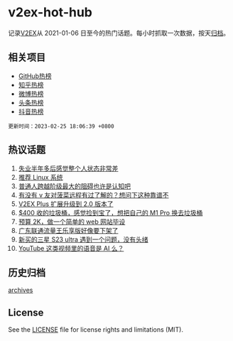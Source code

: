 # v2ex-hot-hub

 记录[V2EX](https://www.v2ex.com/)从 2021-01-06 日至今的热门话题。每小时抓取一次数据，按天[归档](archives)。
 
 ## 相关项目

- [GitHub热榜](https://github.com/snaildev/github-hot-hub)
- [知乎热榜](https://github.com/snaildev/zhihu-hot-hub)
- [微博热榜](https://github.com/snaildev/weibo-hot-hub)
- [头条热榜](https://github.com/snaildev/toutiao-hot-hub)
- [抖音热榜](https://github.com/snaildev/douyin-hot-hub)


 `更新时间：2023-02-25 18:06:39 +0800`

## 热议话题

1. [失业半年多后感觉整个人状态非常差](https://www.v2ex.com/t/919045)
1. [推荐 Linux 系统](https://www.v2ex.com/t/918985)
1. [普通人跨越阶级最大的阻碍也许是认知吧](https://www.v2ex.com/t/918994)
1. [有没有 v 友对菠菜远程有过了解的？想问下这种靠谱不](https://www.v2ex.com/t/919000)
1. [V2EX Plus 扩展升级到 2.0 版本了](https://www.v2ex.com/t/919083)
1. [$400 收的垃圾桶，感觉捡到宝了，想把自己的 M1 Pro 换去垃圾桶](https://www.v2ex.com/t/919050)
1. [预算 2K，做一个简单的 web 网站毕设](https://www.v2ex.com/t/919001)
1. [广东联通流量王乐享版好像要下架了](https://www.v2ex.com/t/918981)
1. [新买的三星 S23 ultra 遇到一个问题，没有头绪](https://www.v2ex.com/t/919070)
1. [YouTube 这类视频里的语音是 AI 么？](https://www.v2ex.com/t/919096)

## 历史归档

[archives](archives)

## License

See the [LICENSE](LICENSE) file for license rights and limitations (MIT).
